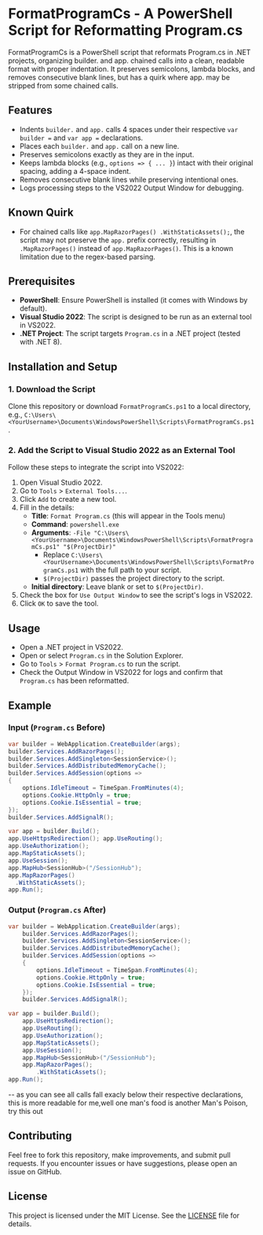 # FormatProgramCs - A PowerShell Script for Reformatting Program.cs
 FormatProgramCs is a PowerShell script that reformats Program.cs in .NET projects, organizing builder. and app. chained calls into a clean, readable format with proper indentation. It preserves semicolons, lambda blocks, and removes consecutive blank lines, but has a quirk where app. may be stripped from some chained calls. 

## Features
- Indents `builder.` and `app.` calls 4 spaces under their respective `var builder =` and `var app =` declarations.
- Places each `builder.` and `app.` call on a new line.
- Preserves semicolons exactly as they are in the input.
- Keeps lambda blocks (e.g., `options => { ... }`) intact with their original spacing, adding a 4-space indent.
- Removes consecutive blank lines while preserving intentional ones.
- Logs processing steps to the VS2022 Output Window for debugging.

## Known Quirk
- For chained calls like `app.MapRazorPages() .WithStaticAssets();`, the script may not preserve the `app.` prefix correctly, resulting in `.MapRazorPages()` instead of `app.MapRazorPages()`. This is a known limitation due to the regex-based parsing.

## Prerequisites
- **PowerShell**: Ensure PowerShell is installed (it comes with Windows by default).
- **Visual Studio 2022**: The script is designed to be run as an external tool in VS2022.
- **.NET Project**: The script targets `Program.cs` in a .NET project (tested with .NET 8).

## Installation and Setup

### 1. Download the Script
Clone this repository or download `FormatProgramCs.ps1` to a local directory, e.g., `C:\Users\<YourUsername>\Documents\WindowsPowerShell\Scripts\FormatProgramCs.ps1`.

### 2. Add the Script to Visual Studio 2022 as an External Tool
Follow these steps to integrate the script into VS2022:

1. Open Visual Studio 2022.
2. Go to `Tools` > `External Tools...`.
3. Click `Add` to create a new tool.
4. Fill in the details:
   - **Title**: `Format Program.cs` (this will appear in the Tools menu)
   - **Command**: `powershell.exe`
   - **Arguments**: `-File "C:\Users\<YourUsername>\Documents\WindowsPowerShell\Scripts\FormatProgramCs.ps1" "$(ProjectDir)"`
     - Replace `C:\Users\<YourUsername>\Documents\WindowsPowerShell\Scripts\FormatProgramCs.ps1` with the full path to your script.
     - `$(ProjectDir)` passes the project directory to the script.
   - **Initial directory**: Leave blank or set to `$(ProjectDir)`.
5. Check the box for `Use Output Window` to see the script's logs in VS2022.
6. Click `OK` to save the tool.

## Usage
- Open a .NET project in VS2022.
- Open or select `Program.cs` in the Solution Explorer.
- Go to `Tools` > `Format Program.cs` to run the script.
- Check the Output Window in VS2022 for logs and confirm that `Program.cs` has been reformatted.

## Example
### Input (`Program.cs` Before)
```csharp
var builder = WebApplication.CreateBuilder(args);
builder.Services.AddRazorPages();
builder.Services.AddSingleton<SessionService>();
builder.Services.AddDistributedMemoryCache();
builder.Services.AddSession(options =>
{
    options.IdleTimeout = TimeSpan.FromMinutes(4);
    options.Cookie.HttpOnly = true;
    options.Cookie.IsEssential = true;
});
builder.Services.AddSignalR();

var app = builder.Build();
app.UseHttpsRedirection(); app.UseRouting();
app.UseAuthorization();
app.MapStaticAssets();
app.UseSession();
app.MapHub<SessionHub>("/SessionHub");
app.MapRazorPages()
  .WithStaticAssets();
app.Run();
```

### Output (`Program.cs` After)
```csharp
var builder = WebApplication.CreateBuilder(args);
    builder.Services.AddRazorPages();
    builder.Services.AddSingleton<SessionService>();
    builder.Services.AddDistributedMemoryCache();
    builder.Services.AddSession(options =>
    {
	    options.IdleTimeout = TimeSpan.FromMinutes(4);
	    options.Cookie.HttpOnly = true;
	    options.Cookie.IsEssential = true;
    });
    builder.Services.AddSignalR();

var app = builder.Build();
    app.UseHttpsRedirection();
    app.UseRouting();
    app.UseAuthorization();
    app.MapStaticAssets();
    app.UseSession();
    app.MapHub<SessionHub>("/SessionHub");
    app.MapRazorPages();
        .WithStaticAssets();
app.Run();
```
-- as you can see all calls fall exacly below their respective declarations, this is more readable for me,well one man's food is another Man's Poison, try this out 

## Contributing
Feel free to fork this repository, make improvements, and submit pull requests. If you encounter issues or have suggestions, please open an issue on GitHub.

## License
This project is licensed under the MIT License. See the [LICENSE](LICENSE) file for details.
